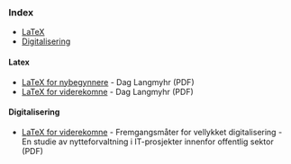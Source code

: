 ### Index

* [LaTeX](#latex)
* [Digitalisering](#Digitalisering)

#### Latex

* [LaTeX for nybegynnere](https://www.mn.uio.no/ifi/tjenester/it/hjelp/latex/latex-for-nybegynnere.pdf) - Dag Langmyhr (PDF)
* [LaTeX for viderekomne](https://www.mn.uio.no/ifi/tjenester/it/hjelp/latex/latex-videre.pdf) - Dag Langmyhr (PDF)


#### Digitalisering 
* [LaTeX for viderekomne](https://www.ntnu.no/documents/1261860271/1262010703/Concept+64+Web.pdf/0d936255-5547-54f1-514d-30b9d76d0f9f?t=1618903551756) - Fremgangsmåter for vellykket digitalisering - En studie av nytteforvaltning i IT-prosjekter innenfor offentlig sektor (PDF)
